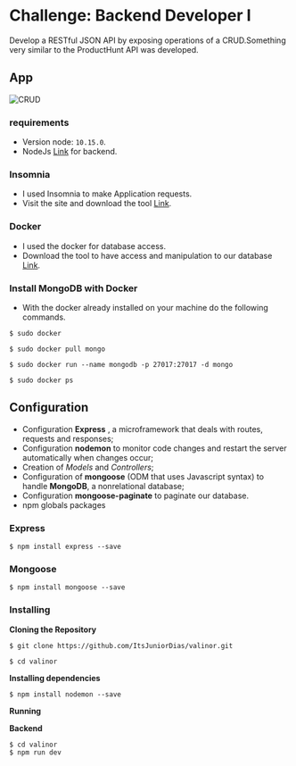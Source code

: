 # Challenge: Backend Developer I

Develop a RESTful JSON API by exposing operations of a CRUD.Something very similar to the ProductHunt API was developed.

## App
![CRUD](https://user-images.githubusercontent.com/50254416/67446772-0d8be300-f5e8-11e9-99ea-5bd5077d52fa.gif)

### requirements

- Version node: `10.15.0`.
- NodeJs [Link](https://nodejs.org/en/download/) for backend.

### Insomnia
- I used Insomnia to make Application requests.
- Visit the site and download the tool [Link](https://insomnia.rest/download/).

### Docker 
- I used the docker for database access.
- Download the tool to have access and manipulation to our database [Link](https://docs.docker.com/install/linux/docker-ce/ubuntu/).

### Install MongoDB with Docker
- With the docker already installed on your machine do the following commands.
```
$ sudo docker 

$ sudo docker pull mongo

$ sudo docker run --name mongodb -p 27017:27017 -d mongo

$ sudo docker ps 

```
 
## Configuration
- Configuration **Express** , a microframework that deals with routes, requests and responses;
- Configuration **nodemon** to monitor code changes and restart the server automatically when changes occur;
- Creation of *Models* and *Controllers*;
- Configuration of **mongoose** (ODM that uses Javascript syntax) to handle **MongoDB**, a nonrelational database;
- Configuration **mongoose-paginate** to paginate our database.
- npm globals packages

### Express

```
$ npm install express --save

```

### Mongoose 

```
$ npm install mongoose --save
```

### Installing

**Cloning the Repository**

```
$ git clone https://github.com/ItsJuniorDias/valinor.git

$ cd valinor
```

**Installing dependencies**

```
$ npm install nodemon --save
```

**Running**

**Backend**

```
$ cd valinor
$ npm run dev
```
